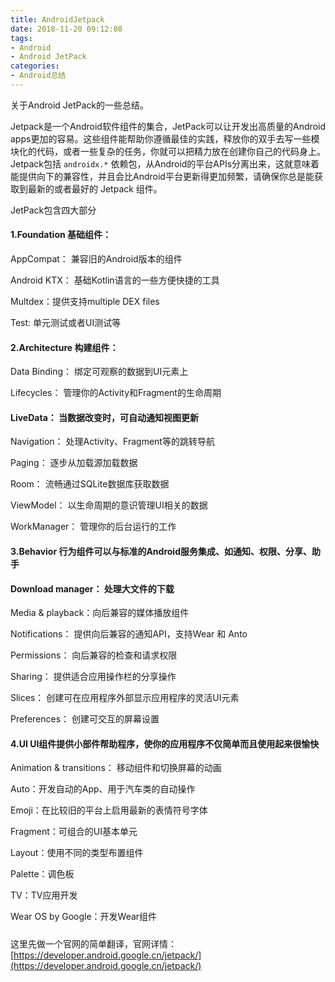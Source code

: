 ```yaml
---
title: AndroidJetpack
date: 2018-11-20 09:12:08
tags:
- Android
- Android JetPack
categories:
- Android总结
---
```

关于Android JetPack的一些总结。
<!--more-->
Jetpack是一个Android软件组件的集合，JetPack可以让开发出高质量的Android apps更加的容易。这些组件能帮助你遵循最佳的实践，释放你的双手去写一些模块化的代码，或者一些复杂的任务，你就可以把精力放在创建你自己的代码身上。
Jetpack包括 `androidx.*` 依赖包，从Android的平台APIs分离出来，这就意味着能提供向下的兼容性，并且会比Android平台更新得更加频繁，请确保你总是能获取到最新的或者最好的 Jetpack 组件。



JetPack包含四大部分

#### 1.Foundation 基础组件：

AppCompat： 兼容旧的Android版本的组件 

Android KTX： 基础Kotlin语言的一些方便快捷的工具

Multdex：提供支持multiple DEX files

Test: 单元测试或者UI测试等

#### 2.Architecture 构建组件：

Data Binding： 绑定可观察的数据到UI元素上

Lifecycles： 管理你的Activity和Fragment的生命周期

#### LiveData： 当数据改变时，可自动通知视图更新

Navigation： 处理Activity、Fragment等的跳转导航

Paging： 逐步从加载源加载数据

Room： 流畅通过SQLite数据库获取数据

ViewModel： 以生命周期的意识管理UI相关的数据

WorkManager： 管理你的后台运行的工作

#### 3.Behavior 行为组件可以与标准的Android服务集成、如通知、权限、分享、助手

#### Download manager： 处理大文件的下载

Media & playback：向后兼容的媒体播放组件

Notifications： 提供向后兼容的通知API，支持Wear 和 Anto

Permissions： 向后兼容的检查和请求权限

Sharing： 提供适合应用操作栏的分享操作

Slices： 创建可在应用程序外部显示应用程序的灵活UI元素

Preferences： 创建可交互的屏幕设置

#### 4.UI UI组件提供小部件帮助程序，使你的应用程序不仅简单而且使用起来很愉快

Animation & transitions： 移动组件和切换屏幕的动画

Auto：开发自动的App、用于汽车类的自动操作

Emoji：在比较旧的平台上启用最新的表情符号字体

Fragment：可组合的UI基本单元

Layout：使用不同的类型布置组件

Palette：调色板

TV：TV应用开发

Wear OS by Google：开发Wear组件

##### 

这里先做一个官网的简单翻译，官网详情：[https://developer.android.google.cn/jetpack/](https://developer.android.google.cn/jetpack/)

